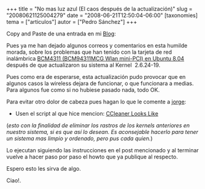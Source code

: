 +++
title = "No mas luz azul (El caos después de la actualización)"
slug = "20080621125004279"
date = "2008-06-21T12:50:04-06:00"
[taxonomies]
tema = ["articulos"]
autor = ["Pedro Sánchez"]
+++

Copy and Paste de una entrada en mi [Blog](http://www.lepedre.com):

Pues ya me han dejado algunos correos y comentarios en esta humilde
morada, sobre los problemas que han tenido con la tarjeta de red
inalámbrica [BCM4311 (BCM94311MCG Wlan mini-PCI) en Ubuntu
8.04](http://lepedre.com/bcm4311-bcm94311mcg-wlan-mini-pci-en-ubuntu-804/)
después de que actualizaron su sistema al Kernel  2.6.24-19.  
  
Pues como era de esperarse, esta actualización pudo provocar que en
algunos casos la wireless dejara de funcionar, o que funcionara a
medias. Para algunos fue como si no hubiese pasado nada, todo OK.

Para evitar otro dolor de cabeza pues hagan lo que le comente a
[jorge](http://sermonesadventistas.org):

-   Usen el script al que hice mencion: [CCleaner Looks
    Like](http://lepedre.com/ubuntu-limpio-ccleaner-looks-like)

(*esto con la finalidad de eliminar los rastros de los kernels
anteriores en nuestro sistema, si es que así lo desean. Es aconsejable
hacerlo para tener un sistema mas limpio y ordenado, pero pus cada
quien.*)

Lo ejecutan siguiendo las instrucciones en el post mencionado y al
terminar vuelve a hacer paso por paso el howto que ya publique al
respecto.

Espero esto les sirva de algo.

Ciao!.

